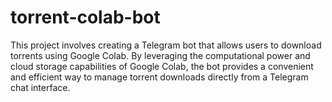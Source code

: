 # torrent-colab-bot
This project involves creating a Telegram bot that allows users to download torrents using Google Colab. By leveraging the computational power and cloud storage capabilities of Google Colab, the bot provides a convenient and efficient way to manage torrent downloads directly from a Telegram chat interface.
